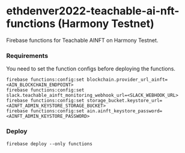 # ethdenver2022-teachable-ai-nft-functions (Harmony Testnet)

Firebase functions for Teachable AINFT on Harmony Testnet.

### Requirements
You need to set the function configs before deploying the functions.
```
firebase functions:config:set blockchain.provider_url_ainft=<AIN_BLOCKCHAIN_ENDPOINT>
firebase functions:config:set slack.teachable_ainft_monitoring_webhook_url=<SLACK_WEBHOOK_URL>
firebase functions:config:set storage_bucket.keystore_url=<AINFT_ADMIN_KEYSTORE_STORAGE_BUCKET>
firebase functions:config:set ain.ainft_keystore_password=<AINFT_ADMIN_KEYSTORE_PASSWORD>
```

### Deploy
```
firebase deploy --only functions
```
